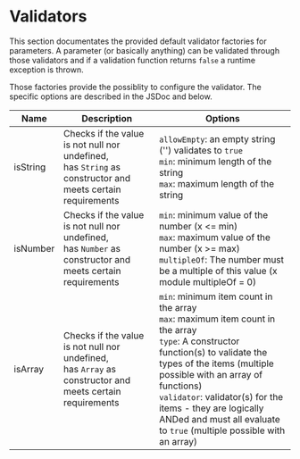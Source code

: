 # Validators

This section documentates the provided default validator factories for parameters.
A parameter (or basically anything) can be validated through those 
validators and if a validation function returns `false` a runtime exception is thrown.

Those factories provide the possiblity to configure the validator.
The specific options are described in the JSDoc and below.

| Name      | Description                                                                                                  | Options |
| --------- | ------------------------------------------------------------------------------------------------------------ | ------- |
| isString  | Checks if the value is not null nor undefined,<br>has `String` as constructor and meets certain requirements | `allowEmpty`: an empty string ('') validates to `true`<br>`min`: minimum length of the string<br>`max`: maximum length of the string |
| isNumber  | Checks if the value is not null nor undefined,<br>has `Number` as constructor and meets certain requirements | `min`: minimum value of the number (x <= min)<br>`max`: maximum value of the number (x >= max)<br>`multipleOf`: The number must be a multiple of this value (x module multipleOf = 0) |
| isArray   | Checks if the value is not null nor undefined,<br>has `Array` as constructor and meets certain requirements  | `min`: minimum item count in the array<br>`max`: maximum item count in the array<br>`type`: A constructor function(s) to validate the types of the items (multiple possible with an array of functions)<br>`validator`: validator(s) for the items - they are logically ANDed and must all evaluate to `true` (multiple possible with an array) |